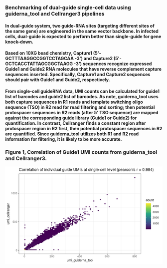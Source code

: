 ### Benchmarking of dual-guide single-cell data using **guiderna_tool** and **Cellranger3** pipelines

#### In dual-guide system, two guide-RNA sites (targeting different sites of the same gene) are engineered in the same vector backbone. In infected cells, dual-guide is expected to perform better than single-guide for gene knock-down. 
#### Based on 10XG bead chemistry, Capture1 (5'- GCTTTAAGGCCGGTCCTAGCAA -3') and Capture2 (5'- GCTCACCTATTAGCGGCTAAGG -3') sequences recognize expressed Guide1 and Guide2 RNA molecules that have reverse complement capture sequences inserted. Specifically, Capture1 and Capture2 sequences should pair with Guide1 and Guide2, respectively.
#### From single-cell guideRNA data, UMI counts can be calculated for guide1 list of barcodes and guide2 list of barcodes. As note, **guiderna_tool** uses both capture sequences in R1 reads and template switching oligo sequence (TSO) in R2 read for read filtering and sorting; then potential protospacer sequences in R2 reads (after 5' TSO sequence) are mapped against the corresponding guide library (Guide1 or Guide2) for quantification. In contrast, **Cellranger** finds a constant region after protospacer region in R2 first, then potential protospacer sequences in R2 are quantified. Since **guiderna_tool** utilizes both R1 and R2 read information for filtering, it is likely to be more accurate. 

### Figure 1, Correlation of Guide1 UMI counts from **guiderna_tool** and **Cellranger3**.
![Figure 1](/benchmarking/figure1.png)
####

